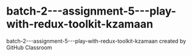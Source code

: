# batch-2---assignment-5---play-with-redux-toolkit-kzamaan
batch-2---assignment-5---play-with-redux-toolkit-kzamaan created by GitHub Classroom
